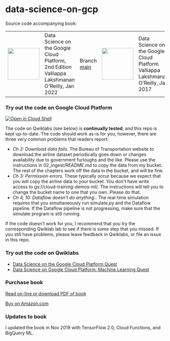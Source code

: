 # data-science-on-gcp

Source code accompanying book:

<table>
<tr>
  <td>
  <img src="https://images-na.ssl-images-amazon.com/images/I/51dgw%2BCYSOL._SX379_BO1,204,203,200_.jpg" height="100"/>
  </td>
  <td>
  Data Science on the Google Cloud Platform, 2nd Edition <br/>
  Valliappa Lakshmanan <br/>
  O'Reilly, Jan 2022
  </td>
  <td>
  Branch <a href="https://github.com/GoogleCloudPlatform/data-science-on-gcp/tree/main">main</a>
  </td>
  <td>
  <img src="https://images-na.ssl-images-amazon.com/images/I/51dgw%2BCYSOL._SX379_BO1,204,203,200_.jpg" height="100"/>
  </td>
  <td>
  Data Science on the Google Cloud Platform <br/>
  Valliappa Lakshmanan <br/>
  O'Reilly, Jan 2017
  </td>
  <td>
  Branch <a href="https://github.com/GoogleCloudPlatform/data-science-on-gcp/tree/edition1_tf2">edition1_tf2</a>
  </td>
</table>

### Try out the code on Google Cloud Platform
<a href="https://console.cloud.google.com/cloudshell/open?git_repo=https://github.com/GoogleCloudPlatform/data-science-on-gcp&page=editor&open_in_editor=README.md"> <img alt="Open in Cloud Shell" src ="http://gstatic.com/cloudssh/images/open-btn.png"></a>

The code on Qwiklabs (see below) is **continually tested**, and this repo is kept up-to-date.
The code should work as-is for you, however, there are three very common problems that readers report:
* <i>Ch 2: Download data fails.</i> The Bureau of Transportation website to download the airline dataset periodically goes down or changes availability due to government furloughs and the like.
Please use the instructions in 02_ingest/README.md to copy the data from my bucket. The rest of the chapters work off the data in the
bucket, and will be fine.
* <i>Ch 3: Permission errors.</i> These typically occur because we expect that you will copy the airline data to your bucket. You don't have write access to gs://cloud-training-demos-ml/. The instructions will tell you to change the bucket name to one that you own. Please do that.
* <i>Ch 4, 10: Dataflow doesn't do anything.</i>. The real-time simulation requires that you simultaneously run simulate.py and the Dataflow pipeline. If the Dataflow pipeline is not progressing, make sure that the simulate program is still running.

If the code doesn't work for you, I recommend that you try the corresponding Qwiklab lab to see if there is some step that you missed.
If you still have problems, please leave feedback in Qwiklabs, or file an issue in this repo.

### Try out the code on Qwiklabs

- [Data Science on the Google Cloud Platform Quest](https://google.qwiklabs.com/quests/43)
- [Data Science on Google Cloud Platform: Machine Learning Quest](https://google.qwiklabs.com/quests/50)



### Purchase book
[Read on-line or download PDF of book](http://shop.oreilly.com/product/0636920057628.do)

[Buy on Amazon.com](https://www.amazon.com/Data-Science-Google-Cloud-Platform/dp/1491974567)

### Updates to book
I updated the book in Nov 2019 with TensorFlow 2.0, Cloud Functions, and BigQuery ML.

